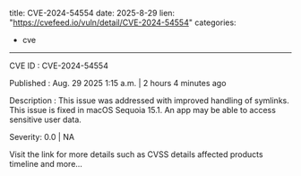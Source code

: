  
title: CVE-2024-54554
date: 2025-8-29
lien: "https://cvefeed.io/vuln/detail/CVE-2024-54554"
categories:
  - cve
---

CVE ID : CVE-2024-54554

Published :  Aug. 29
2025
1:15 a.m. | 2 hours
4 minutes ago

Description : This issue was addressed with improved handling of symlinks. This issue is fixed in macOS Sequoia 15.1. An app may be able to access sensitive user data.

Severity: 0.0 | NA

Visit the link for more details
such as CVSS details
affected products
timeline
and more...

